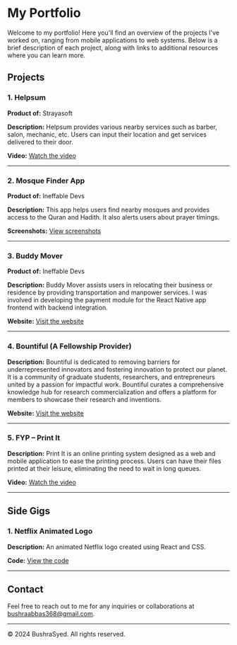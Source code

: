 # My Portfolio

Welcome to my portfolio! Here you'll find an overview of the projects I've worked on, ranging from mobile applications to web systems. Below is a brief description of each project, along with links to additional resources where you can learn more.

## Projects

### 1. Helpsum
**Product of:** Strayasoft

**Description:** Helpsum provides various nearby services such as barber, salon, mechanic, etc. Users can input their location and get services delivered to their door.

**Video:** [Watch the video](https://drive.google.com/file/d/1o5D-F-xCth570Mu3vKOzxHzXPt6qbMis/view?usp=drive_link)

---

### 2. Mosque Finder App
**Product of:** Ineffable Devs

**Description:** This app helps users find nearby mosques and provides access to the Quran and Hadith. It also alerts users about prayer timings.

**Screenshots:** [View screenshots](https://drive.google.com/drive/folders/1KDcTlay6DFOH-4PRV7XlRMvVFQFxyAdo?usp=sharing)

---

### 3. Buddy Mover
**Product of:** Ineffable Devs

**Description:** Buddy Mover assists users in relocating their business or residence by providing transportation and manpower services. I was involved in developing the payment module for the React Native app frontend with backend integration.

**Website:** [Visit the website](https://moverbuddy.io/)

---

### 4. Bountiful (A Fellowship Provider)
**Description:** Bountiful is dedicated to removing barriers for underrepresented innovators and fostering innovation to protect our planet. It is a community of graduate students, researchers, and entrepreneurs united by a passion for impactful work. Bountiful curates a comprehensive knowledge hub for research commercialization and offers a platform for members to showcase their research and inventions.

**Website:** [Visit the website](https://www.bountiful.work/)

---

### 5. FYP – Print It
**Description:** Print It is an online printing system designed as a web and mobile application to ease the printing process. Users can have their files printed at their leisure, eliminating the need to wait in long queues.

**Video:** [Watch the video](https://drive.google.com/file/d/1z_EH4oDxz_Z9PxNdpPDJKlUI64bIhbdf/view?usp=sharing)

---

## Side Gigs

### 1. Netflix Animated Logo
**Description:** An animated Netflix logo created using React and CSS.

**Code:** [View the code](https://github.com/BushraSyed837/Netflix-Animated-Logo)

---

## Contact
Feel free to reach out to me for any inquiries or collaborations at [bushraabbas368@gmail.com](mailto:bushraabbas368@gmail.com).

---

&copy; 2024 BushraSyed. All rights reserved.
